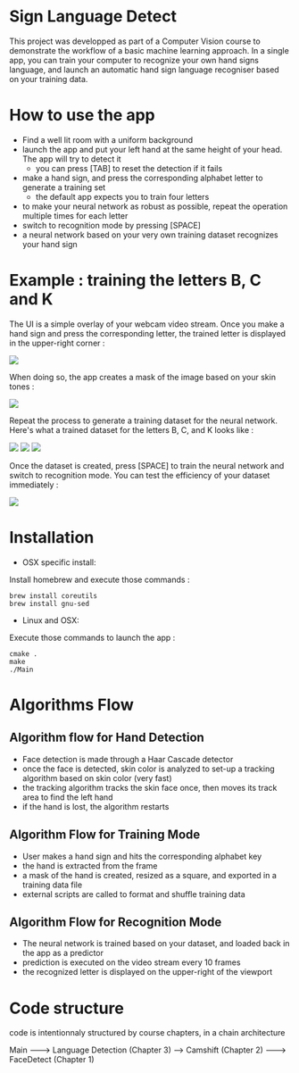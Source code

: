 # Sign Language Detect

This project was developped as part of a Computer Vision course to demonstrate the workflow of a basic machine learning approach. In a single app, you can train your computer to recognize your own hand signs language, and launch an automatic hand sign language recogniser based on your training data.

# How to use the app
* Find a well lit room with a uniform background
* launch the app and put your left hand at the same height of your head. The app will try to detect it
  * you can press [TAB] to reset the detection if it fails
* make a hand sign, and press the corresponding alphabet letter to generate a training set
  * the default app expects you to train four letters
* to make your neural network as robust as possible, repeat the operation multiple times for each letter
* switch to recognition mode by pressing [SPACE]
* a neural network based on your very own training dataset recognizes your hand sign


# Example : training the letters B, C and K

The UI is a simple overlay of your webcam video stream. Once you make a hand sign and press the corresponding letter, the trained letter is displayed in the upper-right corner :

![](https://github.com/maximetouroute/Sign-Language-Detector/blob/master/img/train_B.png)

When doing so, the app creates a mask of the image based on your skin tones :

![](https://github.com/maximetouroute/Sign-Language-Detector/blob/master/img/backproj_full_B.png)

Repeat the process to generate a training dataset for the neural network. Here's what a trained dataset for the letters B, C, and K looks like :

![](https://github.com/maximetouroute/Sign-Language-Detector/blob/master/img/backprojs_B.jpg)
![](https://github.com/maximetouroute/Sign-Language-Detector/blob/master/img/backprojs_C.jpg)
![](https://github.com/maximetouroute/Sign-Language-Detector/blob/master/img/backprojs_K.jpg)

Once the dataset is created, press [SPACE] to train the neural network and switch to recognition mode. You can test the efficiency of your dataset immediately :

![](https://github.com/maximetouroute/Sign-Language-Detector/blob/master/img/recog_B.png)

# Installation

* OSX specific install:

Install homebrew and execute those commands :
```
brew install coreutils
brew install gnu-sed
```

* Linux and OSX:

Execute those commands to launch the app :
```
cmake .
make
./Main
```

# Algorithms Flow

## Algorithm flow for Hand Detection

* Face detection is made through a Haar Cascade detector
* once the face is detected, skin color is analyzed to set-up a tracking algorithm based on skin color (very fast)
* the tracking algorithm tracks the skin face once, then moves its track area to find the left hand
* if the hand is lost, the algorithm restarts

## Algorithm Flow for Training Mode

 * User makes a hand sign and hits the corresponding alphabet key
 * the hand is extracted from the frame
 * a mask of the hand is created, resized as a square, and exported in a training data file
 * external scripts are called to format and shuffle training data

## Algorithm Flow for Recognition Mode

 * The neural network is trained based on your dataset, and loaded back in the app as a predictor
 * prediction is executed on the video stream every 10 frames
 * the recognized letter is displayed on the upper-right of the viewport


# Code structure

code is intentionnaly structured by course chapters, in a chain architecture

Main ---> Language Detection (Chapter 3) --> Camshift (Chapter 2) ---> FaceDetect (Chapter 1)
